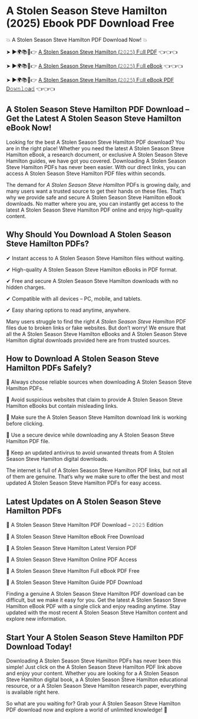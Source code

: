 # A Stolen Season Steve Hamilton (2025) Ebook PDF Download Free

💥 A Stolen Season Steve Hamilton PDF Download Now! 💥

➤ ►🌍📚📱👉 [A Stolen Season Steve Hamilton (𝟸𝟶𝟸𝟻) F𝚞ll PDF](https://getpdf.xyz/a-stolen-season-steve-hamilton) 👈👈👈


➤ ►🌍📚📱👉 [A Stolen Season Steve Hamilton (𝟸𝟶𝟸𝟻) F𝚞ll eBook](https://getpdf.xyz/a-stolen-season-steve-hamilton) 👈👈👈


➤ ►🌍📚📱👉 [A Stolen Season Steve Hamilton (𝟸𝟶𝟸𝟻) F𝚞ll eBook PDF D𝚘𝚠𝚗𝚕𝚘a𝚍](https://getpdf.xyz/a-stolen-season-steve-hamilton) 👈👈👈


## A Stolen Season Steve Hamilton PDF Download – Get the Latest A Stolen Season Steve Hamilton eBook Now!

Looking for the best A Stolen Season Steve Hamilton PDF download? You are in the right place! Whether you need the latest A Stolen Season Steve Hamilton eBook, a research document, or exclusive A Stolen Season Steve Hamilton guides, we have got you covered. Downloading A Stolen Season Steve Hamilton PDFs has never been easier. With our direct links, you can access A Stolen Season Steve Hamilton PDF files within seconds.

The demand for *A Stolen Season Steve Hamilton* PDFs is growing daily, and many users want a trusted source to get their hands on these files. That’s why we provide safe and secure A Stolen Season Steve Hamilton eBook downloads. No matter where you are, you can instantly get access to the latest A Stolen Season Steve Hamilton PDF online and enjoy high-quality content.

## Why Should You Download A Stolen Season Steve Hamilton PDFs?

✔ Instant access to A Stolen Season Steve Hamilton files without waiting.

✔ High-quality A Stolen Season Steve Hamilton eBooks in PDF format.

✔ Free and secure A Stolen Season Steve Hamilton downloads with no hidden charges.

✔ Compatible with all devices – PC, mobile, and tablets.

✔ Easy sharing options to read anytime, anywhere.

Many users struggle to find the right *A Stolen Season Steve Hamilton* PDF files due to broken links or fake websites. But don’t worry! We ensure that all the A Stolen Season Steve Hamilton eBooks and A Stolen Season Steve Hamilton digital downloads provided here are from trusted sources.

## How to Download A Stolen Season Steve Hamilton PDFs Safely?

📌 Always choose reliable sources when downloading A Stolen Season Steve Hamilton PDFs.

📌 Avoid suspicious websites that claim to provide A Stolen Season Steve Hamilton eBooks but contain misleading links.

📌 Make sure the A Stolen Season Steve Hamilton download link is working before clicking.

📌 Use a secure device while downloading any A Stolen Season Steve Hamilton PDF file.

📌 Keep an updated antivirus to avoid unwanted threats from A Stolen Season Steve Hamilton digital downloads.

The internet is full of A Stolen Season Steve Hamilton PDF links, but not all of them are genuine. That’s why we make sure to offer the best and most updated A Stolen Season Steve Hamilton PDFs for easy access.

## Latest Updates on A Stolen Season Steve Hamilton PDFs

🔹 A Stolen Season Steve Hamilton PDF Download – 𝟸𝟶𝟸𝟻 Edition

🔹 A Stolen Season Steve Hamilton eBook Free Download

🔹 A Stolen Season Steve Hamilton Latest Version PDF

🔹 A Stolen Season Steve Hamilton Online PDF Access

🔹 A Stolen Season Steve Hamilton Full eBook PDF Free

🔹 A Stolen Season Steve Hamilton Guide PDF Download

Finding a genuine A Stolen Season Steve Hamilton PDF download can be difficult, but we make it easy for you. Get the latest A Stolen Season Steve Hamilton eBook PDF with a single click and enjoy reading anytime. Stay updated with the most recent A Stolen Season Steve Hamilton content and explore new information.

## Start Your A Stolen Season Steve Hamilton PDF Download Today!

Downloading A Stolen Season Steve Hamilton PDFs has never been this simple! Just click on the A Stolen Season Steve Hamilton PDF link above and enjoy your content. Whether you are looking for a A Stolen Season Steve Hamilton digital book, a A Stolen Season Steve Hamilton educational resource, or a A Stolen Season Steve Hamilton research paper, everything is available right here.

So what are you waiting for? Grab your A Stolen Season Steve Hamilton PDF download now and explore a world of unlimited knowledge! 🚀